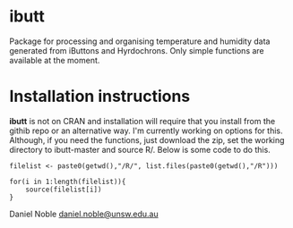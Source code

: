 # ibutt

Package for processing and organising temperature and humidity data generated from iButtons and Hyrdochrons. Only simple functions are available at the moment. 

# Installation instructions

**ibutt** is not on CRAN and installation will require that you install from the githib repo or an alternative way. I'm currently working on options for this. Although, if you need the functions, just download the zip, set the working directory to ibutt-master and source R/. Below is some code to do this.

```{r}
filelist <- paste0(getwd(),"/R/", list.files(paste0(getwd(),"/R")))

for(i in 1:length(filelist)){
	source(filelist[i])
}
```
Daniel Noble
daniel.noble@unsw.edu.au





